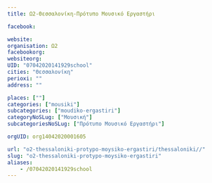 ```yaml
---
title: Ω2-Θεσσαλονίκη-Πρότυπο Μουσικό Εργαστήρι

facebook:

website:
organisation: Ω2
facebookorg:
websiteorg:
UID: "07042020141929school"
cities: "Θεσσαλονίκη"
perioxi: ""
address: ""

places: [""]
categories: ["mousiki"]
subcategories: ["moudiko-ergastiri"]
categoryNoSLug: ["Μουσική"]
subcategoriesNoSLug: ["Πρότυπο Μουσικό Εργαστήρι"]

orgUID: org14042020001605

url: "o2-thessaloniki-protypo-moysiko-ergastiri/thessaloniki//"
slug: "o2-thessaloniki-protypo-moysiko-ergastiri"
aliases:
    - /07042020141929school
---
```





